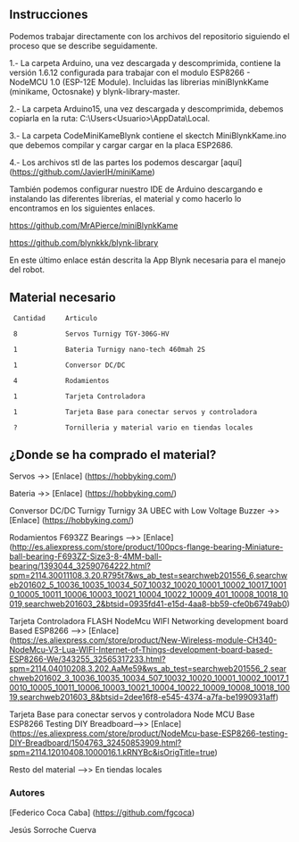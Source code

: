 ## **Instrucciones**

Podemos trabajar directamente con los archivos del repositorio siguiendo el proceso que se describe seguidamente.

1.- La carpeta Arduino, una vez descargada y descomprimida, contiene la versión 1.6.12 configurada para trabajar con el modulo
ESP8266 - NodeMCU 1.0 (ESP-12E Module). Incluidas las librerias miniBlynkKame (minikame, Octosnake)
y blynk-library-master.

2.- La carpeta Arduino15, una vez descargada y descomprimida, debemos copiarla en la ruta: C:\Users\<Usuario>\AppData\Local.

3.- La carpeta CodeMiniKameBlynk contiene el skectch MiniBlynkKame.ino que debemos compilar y cargar cargar en la placa ESP2686.

4.- Los archivos stl de las partes los podemos descargar [aquí] (https://github.com/JavierIH/miniKame)

También podemos configurar nuestro IDE de Arduino descargando e instalando las diferentes librerías, el material y como hacerlo lo encontramos en los siguientes enlaces.

https://github.com/MrAPierce/miniBlynkKame

https://github.com/blynkkk/blynk-library

En este último enlace están descrita la App Blynk necesaria para el manejo del robot.

## **Material necesario**

     Cantidad     Articulo

     8            Servos Turnigy TGY-306G-HV 
     
     1            Bateria Turnigy nano-tech 460mah 2S 
     
     1            Conversor DC/DC 
     
     4            Rodamientos
     
     1            Tarjeta Controladora
     
     1            Tarjeta Base para conectar servos y controladora
     
     ?            Tornilleria y material vario en tiendas locales

## **¿Donde se ha comprado el material?**
Servos ->> [Enlace] (https://hobbyking.com/)

Bateria ->> [Enlace] (https://hobbyking.com/)

Conversor DC/DC Turnigy Turnigy 3A UBEC with Low Voltage Buzzer ->> [Enlace] (https://hobbyking.com/)

Rodamientos F693ZZ Bearings -->> [Enlace] (http://es.aliexpress.com/store/product/100pcs-flange-bearing-Miniature-ball-bearing-F693ZZ-Size3-8-4MM-ball-bearing/1393044_32590764222.html?spm=2114.30011108.3.20.R795t7&ws_ab_test=searchweb201556_6,searchweb201602_5_10036_10035_10034_507_10032_10020_10001_10002_10017_10010_10005_10011_10006_10003_10021_10004_10022_10009_401_10008_10018_10019,searchweb201603_2&btsid=0935fd41-e15d-4aa8-bb59-cfe0b6749ab0)

Tarjeta Controladora FLASH NodeMcu WIFI Networking development board Based ESP8266 -->> [Enlace] (https://es.aliexpress.com/store/product/New-Wireless-module-CH340-NodeMcu-V3-Lua-WIFI-Internet-of-Things-development-board-based-ESP8266-We/343255_32565317233.html?spm=2114.04010208.3.202.AaMe59&ws_ab_test=searchweb201556_2,searchweb201602_3_10036_10035_10034_507_10032_10020_10001_10002_10017_10010_10005_10011_10006_10003_10021_10004_10022_10009_10008_10018_10019,searchweb201603_8&btsid=2dee16f8-e545-4374-a7fa-be1990931aff)

Tarjeta Base para conectar servos y controladora Node MCU Base ESP8266 Testing DIY Breadboard-->> [Enlace] (https://es.aliexpress.com/store/product/NodeMcu-base-ESP8266-testing-DIY-Breadboard/1504763_32450853909.html?spm=2114.12010408.1000016.1.kRNYBc&isOrigTitle=true)

Resto del material -->> En tiendas locales

### **Autores**

[Federico Coca Caba] (https://github.com/fgcoca)

Jesús Sorroche Cuerva

